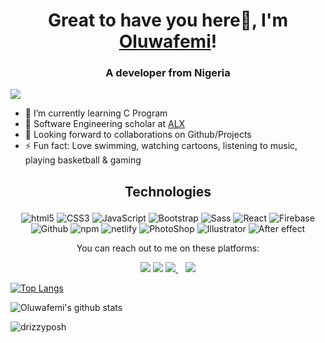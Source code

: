 <h1 align="center">Great to have you here👋, I'm <a href="https://femzyfadayomiportfolio.netlify.app/" target="_blank" >Oluwafemi</a>!</h1>
<h3 align="center">A developer from Nigeria</h3>

![](https://visitor-badge.glitch.me/badge?page_id=drizzyposh.drizzyposh&style=flat-square&color=ffeb00)


- 🔭 I’m currently learning C Program
- 🌱 Software Engineering scholar at <a href="https://www.alxafrica.com/" target="_blank" >ALX</a>
- 👯 Looking forward to collaborations on Github/Projects
- ⚡ Fun fact: Love swimming, watching cartoons, listening to music, playing basketball & gaming
<!-- - 💭  -->


<h2><p align="center">  Technologies  </p> </h2>

<p align="center">
  <img alt="html5" src="https://img.shields.io/badge/-HTML5-E34F26?style=flat-square&logo=html5&logoColor=white" />
  
  <img alt="CSS3" src="https://img.shields.io/badge/-CSS-007ACC?style=flat-square&logo=css3&logoColor=white" />
  
  <img alt="JavaScript" src="https://img.shields.io/badge/-JavaScript-007ACC?style=flat-square&logo=javascript&logoColor=yellow" />

  <img alt="Bootstrap" src="https://img.shields.io/badge/-Bootstrap-007ACC?style=flat-square&logo=bootstrap&logoColor=purple" />
  
  <img alt="Sass" src="https://img.shields.io/badge/-Sass-CC6699?style=flat-square&logo=sass&logoColor=white" />

  <img alt="React" src="https://img.shields.io/badge/-React-007ACC?style=flat-square&logo=react&logoColor=darkblue" />
  
  <img alt="Firebase" src="https://img.shields.io/badge/-Firebase-007ACC?style=flat-square&logo=firebase&logoColor=yellow" />

  <img alt="Github" src="https://img.shields.io/badge/-Github-007ACC?style=flat-square&logo=github&logoColor=black" />
  
  <img alt="npm" src="https://img.shields.io/badge/-NPM-CB3837?style=flat-square&logo=npm&logoColor=white" />
  
  <img alt="netlify" src="https://img.shields.io/badge/-Netlify-CB3837?style=flat-square&logo=netlify&logoColor=white" />

  <img alt="PhotoShop" src="https://img.shields.io/badge/-AdobePhotoshop-007ACC?style=flat-square&logo=adobephotoshop&logoColor=white" />
  
  <img alt="Illustrator" src="https://img.shields.io/badge/-Adobeillustrator-007ACC?style=flat-square&logo=adobepillustrator&logoColor=white" />
  
  <img alt="After effect" src="https://img.shields.io/badge/-AdobeAfterEffects-007ACC?style=flat-square&logo=adobeaftereffects&logoColor=white" />
  


<!--   <img alt="Python" src="https://img.shields.io/badge/-Python-007ACC?style=flat-square&logo=python&logoColor=white" /> -->
</p>



<p align="center">You can reach out to me on these platforms:</p>

<p align="center">
  <a href="https://www.linkedin.com/in/oluwafemi-fadayomi-72a274a5/"><img src="https://img.shields.io/badge/LinkedIn-0077B5?style=for-the-badge&logo=linkedin&logoColor=white"></a> 
  <a href="https://www.instagram.com/femzy.gram/?next=%2F"><img src="https://img.shields.io/badge/Instagram-E4405F?style=for-the-badge&logo=instagram&logoColor=white"></a> 
  <a href="mailto:femzyfadayomi@gmail.com">
  <img src="https://img.shields.io/badge/gmail-%23D14836.svg?&style=for-the-badge&logo=gmail&logoColor=white" />
  </a>&nbsp;&nbsp;
  <a href="https://twitter.com/____drizzy">
  <img src="https://img.shields.io/badge/twitter-%231DA1F2.svg?&style=for-the-badge&logo=twitter&logoColor=white" />
</a>
</p>





[![Top Langs](https://github-readme-stats.vercel.app/api/top-langs/?username=drizzyposh&langs_count=10&layout=compact&theme=nightowl)](https://github.com/drizzyposh/github-readme-stats)


![Oluwafemi's github stats](https://github-readme-stats.vercel.app/api?username=drizzyposh&count_private=true&theme=nightowl&hide=contribs,prs)

<p><img align="center" src="https://github-readme-streak-stats.herokuapp.com/?user=drizzyposh&theme=nightowl" alt="drizzyposh" /></p>

